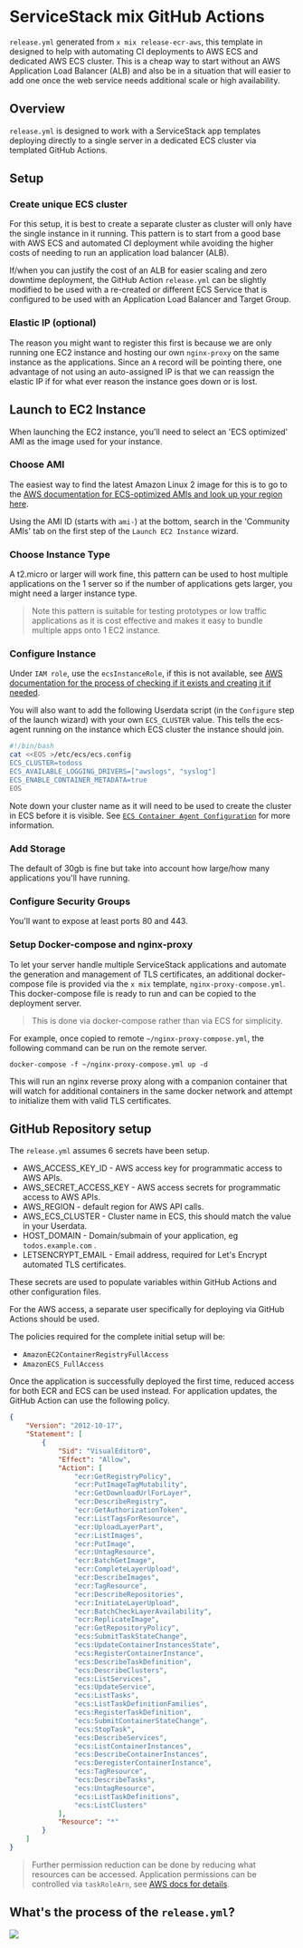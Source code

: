 # ServiceStack mix GitHub Actions
`release.yml` generated from `x mix release-ecr-aws`, this template in designed to help with automating CI deployments to AWS ECS and dedicated AWS ECS cluster.
This is a cheap way to start without an AWS Application Load Balancer (ALB) and also be in a situation that will easier to add one once the web service needs additional scale or high availability.

## Overview
`release.yml` is designed to work with a ServiceStack app templates deploying directly to a single server in a dedicated ECS cluster via templated GitHub Actions.

## Setup
### Create unique ECS cluster
For this setup, it is best to create a separate cluster as cluster will only have the single instance in it running.
This pattern is to start from a good base with AWS ECS and automated CI deployment while avoiding the higher costs of needing to run an application load balancer (ALB).

If/when you can justify the cost of an ALB for easier scaling and zero downtime deployment, the GitHub Action `release.yml` can be slightly modified to be used with a re-created or different ECS Service that is configured to be used with an Application Load Balancer and Target Group.

### Elastic IP (optional)
The reason you might want to register this first is because we are only running one EC2 instance and hosting our own `nginx-proxy` on the same instance as the applications.
Since an `A` record will be pointing there, one advantage of not using an auto-assigned IP is that we can reassign the elastic IP if for what ever reason the instance goes down or is lost.

## Launch to EC2 Instance
When launching the EC2 instance, you'll need to select an 'ECS optimized' AMI as the image used for your instance.
### Choose AMI
The easiest way to find the latest Amazon Linux 2 image for this is to go to the [AWS documentation for ECS-optimized AMIs and look up your region here](https://docs.aws.amazon.com/AmazonECS/latest/developerguide/ecs-optimized_AMI.html#ecs-optimized-ami-linux).

Using the AMI ID (starts with `ami-`) at the bottom, search in the 'Community AMIs' tab on the first step of the `Launch EC2 Instance` wizard.

### Choose Instance Type
A t2.micro or larger will work fine, this pattern can be used to host multiple applications on the 1 server so if the number of applications gets larger, you might need a larger instance type.
> Note this pattern is suitable for testing prototypes or low traffic applications as it is cost effective and makes it easy to bundle multiple apps onto 1 EC2 instance.

### Configure Instance
Under `IAM role`, use the `ecsInstanceRole`, if this is not available, see [AWS documentation for the process of checking if it exists and creating it if needed](https://docs.aws.amazon.com/AmazonECS/latest/developerguide/instance_IAM_role.html).

You will also want to add the following Userdata script (in the `Configure` step of the launch wizard) with your own `ECS_CLUSTER` value. This tells the ecs-agent running on the instance which ECS cluster the instance should join.

```bash
#!/bin/bash
cat <<EOS >/etc/ecs/ecs.config
ECS_CLUSTER=todoss
ECS_AVAILABLE_LOGGING_DRIVERS=["awslogs", "syslog"]
ECS_ENABLE_CONTAINER_METADATA=true
EOS
```

Note down your cluster name as it will need to be used to create the cluster in ECS before it is visible.
See [`ECS Container Agent Configuration`](https://docs.aws.amazon.com/AmazonECS/latest/developerguide/ecs-agent-config.html) for more information.

### Add Storage
The default of 30gb is fine but take into account how large/how many applications you'll have running.

### Configure Security Groups
You'll want to expose at least ports 80 and 443.

### Setup Docker-compose and nginx-proxy
To let your server handle multiple ServiceStack applications and automate the generation and management of TLS certificates, an additional docker-compose file is provided via the `x mix` template, `nginx-proxy-compose.yml`. This docker-compose file is ready to run and can be copied to the deployment server.
> This is done via docker-compose rather than via ECS for simplicity. 

For example, once copied to remote `~/nginx-proxy-compose.yml`, the following command can be run on the remote server.

```
docker-compose -f ~/nginx-proxy-compose.yml up -d
```

This will run an nginx reverse proxy along with a companion container that will watch for additional containers in the same docker network and attempt to initialize them with valid TLS certificates.

## GitHub Repository setup
The `release.yml` assumes 6 secrets have been setup.

- AWS_ACCESS_KEY_ID - AWS access key for programmatic access to AWS APIs.
- AWS_SECRET_ACCESS_KEY - AWS access secrets for programmatic access to AWS APIs.
- AWS_REGION - default region for AWS API calls.
- AWS_ECS_CLUSTER - Cluster name in ECS, this should match the value in your Userdata.
- HOST_DOMAIN - Domain/submain of your application, eg `todos.example.com` .
- LETSENCRYPT_EMAIL - Email address, required for Let's Encrypt automated TLS certificates.

These secrets are used to populate variables within GitHub Actions and other configuration files.

For the AWS access, a separate user specifically for deploying via GitHub Actions should be used.

The policies required for the complete initial setup will be: 
- `AmazonEC2ContainerRegistryFullAccess`
- `AmazonECS_FullAccess`

Once the application is successfully deployed the first time, reduced access for both ECR and ECS can be used instead. For application updates, the GitHub Action can use the following policy.

```json
{
    "Version": "2012-10-17",
    "Statement": [
        {
            "Sid": "VisualEditor0",
            "Effect": "Allow",
            "Action": [
                "ecr:GetRegistryPolicy",
                "ecr:PutImageTagMutability",
                "ecr:GetDownloadUrlForLayer",
                "ecr:DescribeRegistry",
                "ecr:GetAuthorizationToken",
                "ecr:ListTagsForResource",
                "ecr:UploadLayerPart",
                "ecr:ListImages",
                "ecr:PutImage",
                "ecr:UntagResource",
                "ecr:BatchGetImage",
                "ecr:CompleteLayerUpload",
                "ecr:DescribeImages",
                "ecr:TagResource",
                "ecr:DescribeRepositories",
                "ecr:InitiateLayerUpload",
                "ecr:BatchCheckLayerAvailability",
                "ecr:ReplicateImage",
                "ecr:GetRepositoryPolicy",
                "ecs:SubmitTaskStateChange",
                "ecs:UpdateContainerInstancesState",
                "ecs:RegisterContainerInstance",
                "ecs:DescribeTaskDefinition",
                "ecs:DescribeClusters",
                "ecs:ListServices",
                "ecs:UpdateService",
                "ecs:ListTasks",
                "ecs:ListTaskDefinitionFamilies",
                "ecs:RegisterTaskDefinition",
                "ecs:SubmitContainerStateChange",
                "ecs:StopTask",
                "ecs:DescribeServices",
                "ecs:ListContainerInstances",
                "ecs:DescribeContainerInstances",
                "ecs:DeregisterContainerInstance",
                "ecs:TagResource",
                "ecs:DescribeTasks",
                "ecs:UntagResource",
                "ecs:ListTaskDefinitions",
                "ecs:ListClusters"
            ],
            "Resource": "*"
        }
    ]
}
```
> Further permission reduction can be done by reducing what resources can be accessed.
> Application permissions can be controlled via `taskRoleArn`, see [AWS docs for details](https://docs.aws.amazon.com/AmazonECS/latest/developerguide/task-iam-roles.html).

## What's the process of the `release.yml`?

![](https://raw.githubusercontent.com/ServiceStack/docs/master/docs/images/mix/release-ecr-aws-diagram.png)
